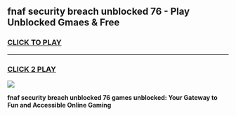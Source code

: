 
## fnaf security breach unblocked 76 - Play Unblocked Gmaes & Free
<h3>
<a href="https://news.freeplayer.one?title=fnaf_security_breach_unblocked_76&ref=23F">CLICK TO PLAY</a></h3>
<hr>

<h3>
<a href="https://news.freeplayer.one?title=fnaf_security_breach_unblocked_76&ref=23F">CLICK 2 PLAY</a>
  
</h3>

<a href="https://news.freeplayer.one?title=fnaf_security_breach_unblocked_76&ref=23F/"><img src="https://clearcache.store/games.png"></a>


**fnaf security breach unblocked 76 games unblocked: Your Gateway to Fun and Accessible Online Gaming**

